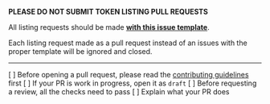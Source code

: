**PLEASE DO NOT SUBMIT TOKEN LISTING PULL REQUESTS**

All listing requests should be made [**with this issue template**](https://github.com/aliumswap/alium-nft/issues/new?assignees=ilyadev2215&labels=listing&template=feature-request.md).

Each listing request made as a pull request instead of an issues with the proper template will be ignored and closed.

---

[ ] Before opening a pull request, please read the [contributing guidelines](https://github.com/aliumswap/alium-nft/blob/master/CONTRIBUTING.md) first
[ ] If your PR is work in progress, open it as `draft`
[ ] Before requesting a review, all the checks need to pass
[ ] Explain what your PR does

